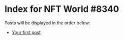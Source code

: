 # Index for NFT World #8340
Posts will be displayed in the order below:

- [Your first post](./001-first.md)


